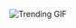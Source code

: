 
<!-- GIF_SECTION -->
![Trending GIF](https://media4.giphy.com/media/v1.Y2lkPThiYjIxNzcybGwwemhyaHBndzBiMHY4NHQ1emNoMW1uYnNnc3YxOWR2aW1sem01ayZlcD12MV9naWZzX3NlYXJjaCZjdD1n/zOvBKUUEERdNm/giphy.gif)
<!-- END_GIF_SECTION -->
